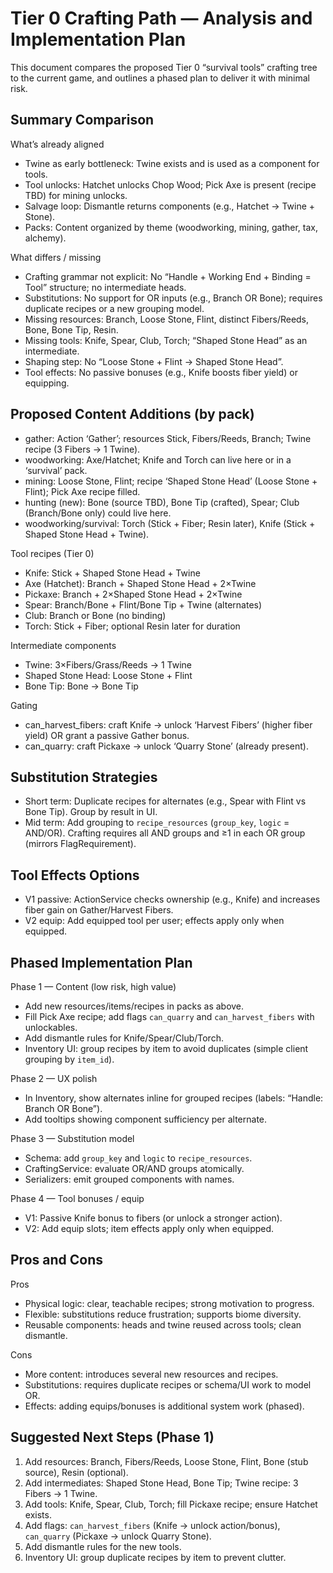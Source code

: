 # Tier 0 Crafting Path — Analysis and Implementation Plan

This document compares the proposed Tier 0 “survival tools” crafting tree to the current game, and outlines a phased plan to deliver it with minimal risk.

## Summary Comparison

What’s already aligned
- Twine as early bottleneck: Twine exists and is used as a component for tools.
- Tool unlocks: Hatchet unlocks Chop Wood; Pick Axe is present (recipe TBD) for mining unlocks.
- Salvage loop: Dismantle returns components (e.g., Hatchet → Twine + Stone).
- Packs: Content organized by theme (woodworking, mining, gather, tax, alchemy).

What differs / missing
- Crafting grammar not explicit: No “Handle + Working End + Binding = Tool” structure; no intermediate heads.
- Substitutions: No support for OR inputs (e.g., Branch OR Bone); requires duplicate recipes or a new grouping model.
- Missing resources: Branch, Loose Stone, Flint, distinct Fibers/Reeds, Bone, Bone Tip, Resin.
- Missing tools: Knife, Spear, Club, Torch; “Shaped Stone Head” as an intermediate.
- Shaping step: No “Loose Stone + Flint → Shaped Stone Head”.
- Tool effects: No passive bonuses (e.g., Knife boosts fiber yield) or equipping.

## Proposed Content Additions (by pack)
- gather: Action ‘Gather’; resources Stick, Fibers/Reeds, Branch; Twine recipe (3 Fibers → 1 Twine).
- woodworking: Axe/Hatchet; Knife and Torch can live here or in a ‘survival’ pack.
- mining: Loose Stone, Flint; recipe ‘Shaped Stone Head’ (Loose Stone + Flint); Pick Axe recipe filled.
- hunting (new): Bone (source TBD), Bone Tip (crafted), Spear; Club (Branch/Bone only) could live here.
- woodworking/survival: Torch (Stick + Fiber; Resin later), Knife (Stick + Shaped Stone Head + Twine).

Tool recipes (Tier 0)
- Knife: Stick + Shaped Stone Head + Twine
- Axe (Hatchet): Branch + Shaped Stone Head + 2×Twine
- Pickaxe: Branch + 2×Shaped Stone Head + 2×Twine
- Spear: Branch/Bone + Flint/Bone Tip + Twine (alternates)
- Club: Branch or Bone (no binding)
- Torch: Stick + Fiber; optional Resin later for duration

Intermediate components
- Twine: 3×Fibers/Grass/Reeds → 1 Twine
- Shaped Stone Head: Loose Stone + Flint
- Bone Tip: Bone → Bone Tip

Gating
- can_harvest_fibers: craft Knife → unlock ‘Harvest Fibers’ (higher fiber yield) OR grant a passive Gather bonus.
- can_quarry: craft Pickaxe → unlock ‘Quarry Stone’ (already present).

## Substitution Strategies
- Short term: Duplicate recipes for alternates (e.g., Spear with Flint vs Bone Tip). Group by result in UI.
- Mid term: Add grouping to `recipe_resources` (`group_key`, `logic` = AND/OR). Crafting requires all AND groups and ≥1 in each OR group (mirrors FlagRequirement).

## Tool Effects Options
- V1 passive: ActionService checks ownership (e.g., Knife) and increases fiber gain on Gather/Harvest Fibers.
- V2 equip: Add equipped tool per user; effects apply only when equipped.

## Phased Implementation Plan

Phase 1 — Content (low risk, high value)
- Add new resources/items/recipes in packs as above.
- Fill Pick Axe recipe; add flags `can_quarry` and `can_harvest_fibers` with unlockables.
- Add dismantle rules for Knife/Spear/Club/Torch.
- Inventory UI: group recipes by item to avoid duplicates (simple client grouping by `item_id`).

Phase 2 — UX polish
- In Inventory, show alternates inline for grouped recipes (labels: “Handle: Branch OR Bone”).
- Add tooltips showing component sufficiency per alternate.

Phase 3 — Substitution model
- Schema: add `group_key` and `logic` to `recipe_resources`.
- CraftingService: evaluate OR/AND groups atomically.
- Serializers: emit grouped components with names.

Phase 4 — Tool bonuses / equip
- V1: Passive Knife bonus to fibers (or unlock a stronger action).
- V2: Add equip slots; item effects apply only when equipped.

## Pros and Cons
Pros
- Physical logic: clear, teachable recipes; strong motivation to progress.
- Flexible: substitutions reduce frustration; supports biome diversity.
- Reusable components: heads and twine reused across tools; clean dismantle.

Cons
- More content: introduces several new resources and recipes.
- Substitutions: requires duplicate recipes or schema/UI work to model OR.
- Effects: adding equips/bonuses is additional system work (phased).

## Suggested Next Steps (Phase 1)
1) Add resources: Branch, Fibers/Reeds, Loose Stone, Flint, Bone (stub source), Resin (optional).
2) Add intermediates: Shaped Stone Head, Bone Tip; Twine recipe: 3 Fibers → 1 Twine.
3) Add tools: Knife, Spear, Club, Torch; fill Pickaxe recipe; ensure Hatchet exists.
4) Add flags: `can_harvest_fibers` (Knife → unlock action/bonus), `can_quarry` (Pickaxe → unlock Quarry Stone).
5) Add dismantle rules for the new tools.
6) Inventory UI: group duplicate recipes by item to prevent clutter.

